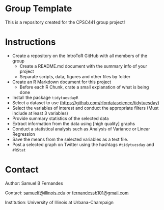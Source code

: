 Group Template
================
This is a repository created for the CPSC441 group project!

# Instructions
  - Create a repository on the IntroToR GitHub with all members of the group
      - Create a README.md document with the summary info of your project
      - Separate scripts, data, figures and other files by folder
  - Create an R Markdown document for this project
      - Before each R Chunk, crate a small explanation of what is being done
  - Install the package `tidytuesdayR`
  - Select a dataset to use (https://github.com/rfordatascience/tidytuesday)
  - Select the variables of interest and conduct the appropriate filters (Must include at least 3 variables)
  - Provide summary statistics of the selected data
  - Extract information from the data using [high quality] graphs
  - Conduct a statistical analysis such as Analysis of Variance or Linear Regression
  - Save the means from the selected variables as a text file.
  - Post a selected graph on Twitter using the hashtags `#tidytuesday` and `#RStat`

# Contact

Author: Samuel B Fernandes

Contact: <samuelf@illinois.edu> or <fernandessb101@gmail.com>

Institution: University of Illinois at Urbana-Champaign
